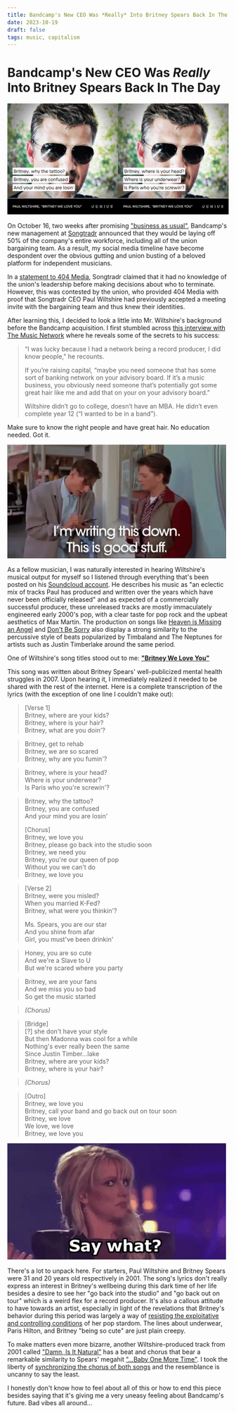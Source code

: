 ```yaml
---
title: Bandcamp's New CEO Was *Really* Into Britney Spears Back In The Day
date: 2023-10-19
draft: false
tags: music, capitalism
---
```

# Bandcamp's New CEO Was *Really* Into Britney Spears Back In The Day

![Genius.com lyric cards displaying lyrics to Paul Wiltshire - Britney We Love You](images/wiltshire-britney/genius-lyrics-2x.jpg)


On October 16, two weeks after promising ["business as usual"](https://twitter.com/songtradr/status/1707916008084636014), Bandcamp's new management at [Songtradr](https://en.wikipedia.org/wiki/Songtradr) announced that they would be laying off 50% of the company's entire workforce, including all of the union bargaining team. As a result, my social media timeline have become despondent over the obvious gutting and union busting of a beloved platform for independent musicians.

In a [statement to 404 Media](https://www.404media.co/bandcamps-entire-union-bargaining-team-was-laid-off/), Songtradr claimed that it had no knowledge of the union's leadership before making decisions about who to terminate. However, this was contested by the union, who provided 404 Media with proof that Songtradr CEO Paul Wiltshire had previously accepted a meeting invite with the bargaining team and thus knew their identities.

After learning this, I decided to look a little into Mr. Wiltshire's background before the Bandcamp acquisition. I first stumbled across [this interview with The Music Network](https://themusicnetwork.com/songtradr-paul-wiltshire-interview/) where he reveals some of the secrets to his success:

> “I was lucky because I had a network being a record producer, I did know people,” he recounts.  
> 
> If you’re raising capital, “maybe you need someone that has some sort of banking network on your advisory board. If it’s a music business, you obviously need someone that’s potentially got some great hair like me and add that on your on your advisory board.”
> 
> Wiltshire didn’t go to college, doesn’t have an MBA. He didn’t even complete year 12 (“I wanted to be in a band”).

Make sure to know the right people and have great hair. No education needed. Got it.

![GIF with the caption "I'm writing this down. This is good stuff."](images/wiltshire-britney/taking-notes.gif)


As a fellow musician, I was naturally interested in hearing Wiltshire's musical output for myself so I listened through everything that's been posted on his [Soundcloud account](https://soundcloud.com/paul-l-wiltshire). He describes his music as "an eclectic mix of tracks Paul has produced and written over the years which have never been officially released" and as expected of a commercially successful producer, these unreleased tracks are mostly immaculately engineered early 2000's pop, with a clear taste for pop rock and the upbeat aesthetics of Max Martin. The production on songs like [Heaven is Missing an Angel](https://soundcloud.com/paul-l-wiltshire/heaven-is-missing-an-angel) and [Don't Be Sorry](https://soundcloud.com/paul-l-wiltshire/dont-be-sorry) also display a strong similarity to the percussive style of beats popularized by Timbaland and The Neptunes for artists such as Justin Timberlake around the same period.

One of Wiltshire's song titles stood out to me: [**"Britney We Love You"**](https://soundcloud.com/paul-l-wiltshire)

This song was written about Britney Spears' well-publicized mental health struggles in 2007. Upon hearing it, I immediately realized it needed to be shared with the rest of the internet. Here is a complete transcription of the lyrics (with the exception of one line I couldn't make out):
> [Verse 1]  
> Britney, where are your kids?  
> Britney, where is your hair?  
> Britney, what are you doin'?  

> Britney, get to rehab  
> Britney, we are so scared  
> Britney, why are you fumin'?  

> Britney, where is your head?  
> Where is your underwear?  
> Is Paris who you're screwin'?  

> Britney, why the tattoo?  
> Britney, you are confused  
> And your mind you are losin'  
> 
> [Chorus]  
> Britney, we love you  
> Britney, please go back into the studio soon  
> Britney, we need you  
> Britney, you're our queen of pop  
> Without you we can't do  
> Britney, we love you  

> [Verse 2]  
> Britney, were you misled?  
> When you married K-Fed?  
> Britney, what were you thinkin'?  
> 
> Ms. Spears, you are our star  
> And you shine from afar  
> Girl, you must've been drinkin'  

> Honey, you are so cute  
> And we're a Slave to U  
> But we're scared where you party  

> Britney, we are your fans  
> And we miss you so bad  
> So get the music started  

> *(Chorus)*  

> [Bridge]  
> [?] she don't have your style  
> But then Madonna was cool for a while  
> Nothing's ever really been the same  
> Since Justin Timber...lake  
> Britney, where are your kids?  
> Britney, where is your hair?  

> *(Chorus)*

> [Outro]  
> Britney, we love you  
> Britney, call your band and go back out on tour soon  
> Britney, we love  
> We love, we love  
> Britney, we love you  

![GIF of Britney Spears looking confused with a caption that says "say what?"](images/wiltshire-britney/say-what.gif)

There's a lot to unpack here. For starters, Paul Wiltshire and Britney Spears were 31 and 20 years old respectively in 2001. The song's lyrics don't really express an interest in Britney's wellbeing during this dark time of her life besides a desire to see her "go back into the studio" and "go back out on tour" which is a weird flex for a record producer. It's also a callous attitude to have towards an artist, especially in light of the revelations that Britney's behavior during this period was largely a way of [resisting the exploitative and controlling conditions](https://www.cbsnews.com/news/britney-spears-memoir-excerpts-woman-in-me-shaving-her-head-after-years-of-being-eyeballed/) of her pop stardom. The lines about underwear, Paris Hilton, and Britney "being so cute" are just plain creepy.

To make matters even more bizarre, another Wiltshire-produced track from 2001 called ["Damn, Is It Natural"](https://soundcloud.com/paul-l-wiltshire/damn-is-it-natural) has a beat and chorus that bear a remarkable similarity to Spears' megahit ["...Baby One More Time"](https://www.youtube.com/watch?v=C-u5WLJ9Yk4). I took the liberty of [synchronizing the chorus of both songs](https://soundcloud.com/collegehill/damn-is-it-natural-baby-baby-one-more-time) and the resemblance is uncanny to say the least.

I honestly don't know how to feel about all of this or how to end this piece besides saying that it's giving me a very uneasy feeling about Bandcamp's future. Bad vibes all around...